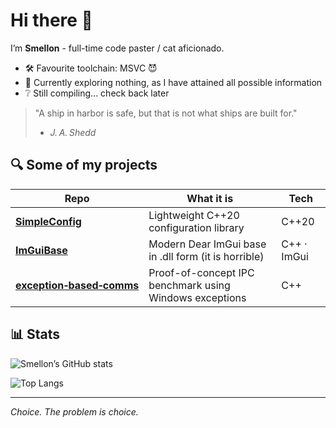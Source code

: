 # Hi there 👋

I’m **Smellon** - full-time code paster / cat aficionado.

* 🛠️  Favourite toolchain: MSVC 😈
* 🎯  Currently exploring nothing, as I have attained all possible information
* ❔  Still compiling... check back later

> "A ship in harbor is safe, but that is not what ships are built for."
> - *J. A. Shedd*

## 🔍 Some of my projects

| Repo                                                                            | What it is                                              | Tech        |
| ------------------------------------------------------------------------------- | ------------------------------------------------------- | ----------- |
| **[SimpleConfig](https://github.com/Smellon69/SimpleConfig)**                   | Lightweight C++20 configuration library                 | C++20       |
| **[ImGuiBase](https://github.com/Smellon69/ImGuiBase)**                         | Modern Dear ImGui base in .dll form (it is horrible)    | C++ · ImGui |
| **[exception‑based‑comms](https://github.com/Smellon69/exception-based-comms)** | Proof-of-concept IPC benchmark using Windows exceptions | C++         |

## 📊 Stats

![Smellon’s GitHub stats](https://github-readme-stats.vercel.app/api?username=Smellon69\&show_icons=true\&hide_title=true\&include_all_commits=true\&theme=transparent)

![Top Langs](https://github-readme-stats.vercel.app/api/top-langs/?username=Smellon69\&layout=compact\&theme=transparent)

---

*Choice. The problem is choice.*
